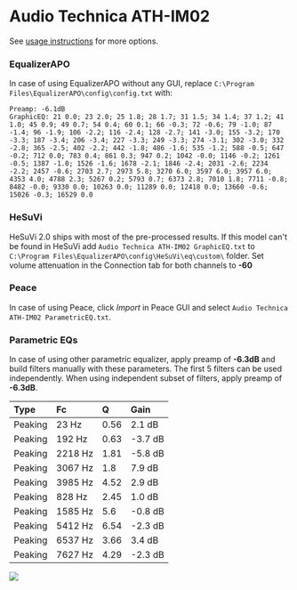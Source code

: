 # Audio Technica ATH-IM02
See [usage instructions](https://github.com/jaakkopasanen/AutoEq#usage) for more options.

### EqualizerAPO
In case of using EqualizerAPO without any GUI, replace `C:\Program Files\EqualizerAPO\config\config.txt`
with:
```
Preamp: -6.1dB
GraphicEQ: 21 0.0; 23 2.0; 25 1.8; 28 1.7; 31 1.5; 34 1.4; 37 1.2; 41 1.0; 45 0.9; 49 0.7; 54 0.4; 60 0.1; 66 -0.3; 72 -0.6; 79 -1.0; 87 -1.4; 96 -1.9; 106 -2.2; 116 -2.4; 128 -2.7; 141 -3.0; 155 -3.2; 170 -3.3; 187 -3.4; 206 -3.4; 227 -3.3; 249 -3.3; 274 -3.1; 302 -3.0; 332 -2.8; 365 -2.5; 402 -2.2; 442 -1.8; 486 -1.6; 535 -1.2; 588 -0.5; 647 -0.2; 712 0.0; 783 0.4; 861 0.3; 947 0.2; 1042 -0.0; 1146 -0.2; 1261 -0.5; 1387 -1.0; 1526 -1.6; 1678 -2.1; 1846 -2.4; 2031 -2.6; 2234 -2.2; 2457 -0.6; 2703 2.7; 2973 5.8; 3270 6.0; 3597 6.0; 3957 6.0; 4353 4.0; 4788 2.3; 5267 0.2; 5793 0.7; 6373 2.8; 7010 1.8; 7711 -0.8; 8482 -0.0; 9330 0.0; 10263 0.0; 11289 0.0; 12418 0.0; 13660 -0.6; 15026 -0.3; 16529 0.0
```

### HeSuVi
HeSuVi 2.0 ships with most of the pre-processed results. If this model can't be found in HeSuVi add
`Audio Technica ATH-IM02 GraphicEQ.txt` to `C:\Program Files\EqualizerAPO\config\HeSuVi\eq\custom\` folder.
Set volume attenuation in the Connection tab for both channels to **-60**

### Peace
In case of using Peace, click *Import* in Peace GUI and select `Audio Technica ATH-IM02 ParametricEQ.txt`.

### Parametric EQs
In case of using other parametric equalizer, apply preamp of **-6.3dB** and build filters manually
with these parameters. The first 5 filters can be used independently.
When using independent subset of filters, apply preamp of **-6.3dB**.

| Type    | Fc      |    Q | Gain    |
|:--------|:--------|:-----|:--------|
| Peaking | 23 Hz   | 0.56 | 2.1 dB  |
| Peaking | 192 Hz  | 0.63 | -3.7 dB |
| Peaking | 2218 Hz | 1.81 | -5.8 dB |
| Peaking | 3067 Hz | 1.8  | 7.9 dB  |
| Peaking | 3985 Hz | 4.52 | 2.9 dB  |
| Peaking | 828 Hz  | 2.45 | 1.0 dB  |
| Peaking | 1585 Hz | 5.6  | -0.8 dB |
| Peaking | 5412 Hz | 6.54 | -2.3 dB |
| Peaking | 6537 Hz | 3.66 | 3.4 dB  |
| Peaking | 7627 Hz | 4.29 | -2.3 dB |

![](https://raw.githubusercontent.com/jaakkopasanen/AutoEq/master/results/innerfidelity/sbaf-serious/Audio%20Technica%20ATH-IM02/Audio%20Technica%20ATH-IM02.png)